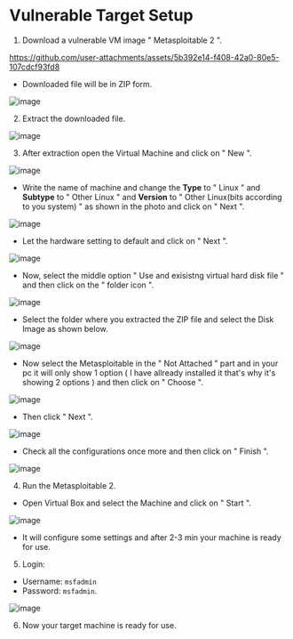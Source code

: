# Vulnerable Target Setup

 1. Download a vulnerable VM image " Metasploitable 2 ".

https://github.com/user-attachments/assets/5b392e14-f408-42a0-80e5-107cdcf93fd8




 - Downloaded file will be in ZIP form.

   

  ![image](https://github.com/user-attachments/assets/dcad187a-f1ae-4bf0-9224-e04fd9ac8b38)


 2. Extract the downloaded file.

    

![image](https://github.com/user-attachments/assets/5a221464-fbb6-424d-96a8-7acd6439463b)



3. After extraction open the Virtual Machine and click on " New ".

   

![image](https://github.com/user-attachments/assets/fd2bb005-59c5-4a26-a882-889eb884ad74)



- Write the name of machine and change the **Type** to " Linux " and **Subtype** to " Other Linux " and **Version** to " Other Linux(bits according to you system) " as shown in the photo and click on " Next ".
  

![image](https://github.com/user-attachments/assets/a494b0ee-5cc4-4240-b953-093d7032dffd)



- Let the hardware setting to default and click on " Next ".


![image](https://github.com/user-attachments/assets/a6909348-d03a-4e47-a700-6c6bd2790e74)



- Now, select the middle option " Use and exisistng virtual hard disk file  " and then click on the " folder icon ".

  

![image](https://github.com/user-attachments/assets/f9fa7bb0-c891-44d9-8272-0d3a7cf1a580)



- Select the folder where you extracted the ZIP file and select the Disk Image as shown below.

  

![image](https://github.com/user-attachments/assets/a7a6205d-ca3a-476c-9e98-9e71309102b5)



- Now select the Metasploitable in the " Not Attached " part and in your pc it will only show 1 option ( I have allready installed it that's why it's showing 2 options ) and then click on " Choose ".

  

![image](https://github.com/user-attachments/assets/44412ed8-0511-4560-9d73-230531062168)


- Then click " Next ".

  

![image](https://github.com/user-attachments/assets/28f00d17-216e-41d8-8fe3-8df2f3e3687c)



- Check all the configurations once more and then click on " Finish ".


![image](https://github.com/user-attachments/assets/6311753c-d680-4844-9c74-7a025271a6a7)



 4. Run the Metasploitable 2.

    

- Open Virtual Box and select the Machine and click on " Start ".

  

![image](https://github.com/user-attachments/assets/475800e0-78f4-4947-a8e2-40248eb8506d)



- It will configure some settings and after 2-3 min  your machine is ready for use.

 5. Login:
   
   - Username: `msfadmin` 
   - Password: `msfadmin`.
 
![image](https://github.com/user-attachments/assets/51c454c9-9982-4760-b83f-bf313eaa5fe4)
  
6. Now your target machine is ready for use.
